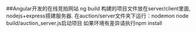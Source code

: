 ##Angular开发的在线竞拍网站
ng build 构建的项目文件放在server/client里面, nodejs+express搭建服务器.
在auction/server文件夹下运行：nodemon node build/auction_server.js启动项目
如果环境有差异请执行npm install